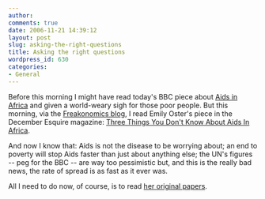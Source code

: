 ```yaml
---
author:
comments: true
date: 2006-11-21 14:39:12
layout: post
slug: asking-the-right-questions
title: Asking the right questions
wordpress_id: 630
categories:
- General
---
```


Before this morning I might have read today's BBC piece about [Aids in Africa](http://news.bbc.co.uk/2/hi/health/6166530.stm) and given a world-weary sigh for those poor people. But this morning, via the [Freakonomics blog](http://www.freakonomics.com/blog/2006/11/20/emily-oster-girl-genius/), I read Emily Oster's piece in the December Esquire magazine: [Three Things You Don't Know About Aids In Africa](http://www.esquire.com/features/articles/2006/061105_mfe_December_06_Oster.html).

And now I know that: Aids is not the disease to be worrying about; an end to poverty will stop Aids faster than just about anything else; the UN's figures -- peg for the BBC -- are way too pessimistic but, and this is the really bad news, the rate of spread is as fast as it ever was.

All I need to do now, of course, is to read [her original papers](http://home.uchicago.edu/~eoster/papers.html).

